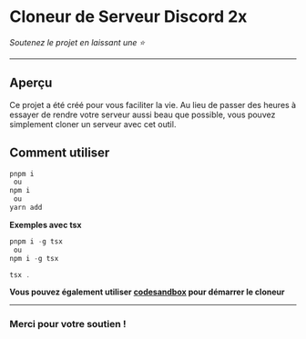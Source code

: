 # Cloneur de Serveur Discord 2x

*Soutenez le projet en laissant une :star:*

---

## Aperçu
Ce projet a été créé pour vous faciliter la vie. Au lieu de passer des heures à essayer de rendre votre serveur aussi beau que possible, vous pouvez simplement cloner un serveur avec cet outil.

## Comment utiliser
```typescript
pnpm i
 ou
npm i
 ou
yarn add
```
**Exemples avec tsx**
```typescript
pnpm i -g tsx
 ou
npm i -g tsx
```

```typescript
tsx .
```
**Vous pouvez également utiliser [codesandbox](https://codesandbox.io/dashboard/recent) pour démarrer le cloneur**

----


### Merci pour votre soutien !
